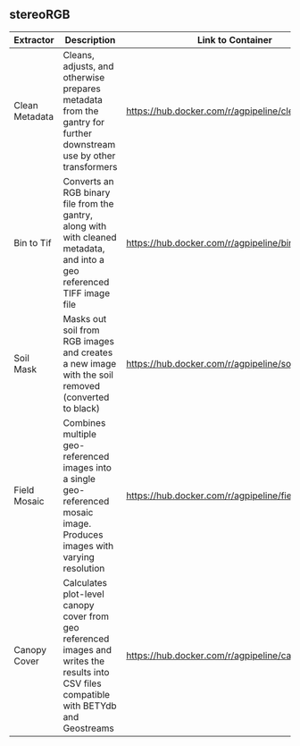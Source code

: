 stereoRGB
---------

| Extractor | Description | Link to Container |
| --------- | ----------- | ----------------- |
| Clean Metadata | Cleans, adjusts, and otherwise prepares metadata from the gantry for further downstream use by other transformers | https://hub.docker.com/r/agpipeline/cleanmetadata  |
| Bin to Tif | Converts an RGB binary file from the gantry, along with with cleaned metadata, and into a geo referenced TIFF image file | https://hub.docker.com/r/agpipeline/bin2tif  |
| Soil Mask | Masks out soil from RGB images and creates a new image with the soil removed (converted to black) | https://hub.docker.com/r/agpipeline/soilmask  |
| Field Mosaic | Combines multiple geo-referenced images into a single geo-referenced mosaic image. Produces images with varying resolution | https://hub.docker.com/r/agpipeline/fieldmosaic  |
| Canopy Cover | Calculates plot-level canopy cover from geo referenced images and writes the results into CSV files compatible with BETYdb and Geostreams | https://hub.docker.com/r/agpipeline/canopycover  |
